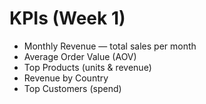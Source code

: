 # KPIs (Week 1)

- Monthly Revenue — total sales per month
- Average Order Value (AOV)
- Top Products (units & revenue)
- Revenue by Country
- Top Customers (spend)
